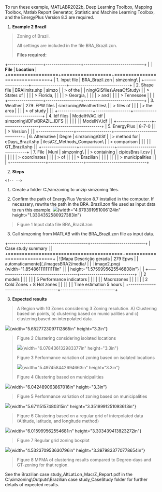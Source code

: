 To run these example, MATLABR2022b, Deep Learning Toolbox, Mapping
Toolbox, Matlab Report Generator, Statistic and Machine Learning
Toolbox, and the EnergyPlus Version 8.3 are required.

1.  **Example 2 Brazil**

> Zoning of Brazil.
>
> All settings are included in the file BRA_Brazil.zon.
>
> **Files required:**

+------------------+------------------+-------------------------------+
|                  | **File**         | **Location**                  |
+==================+==================+===============================+
| 1.  Input file   | BRA_Brazil.zon   | simzoning\\                   |
+------------------+------------------+-------------------------------+
| 2.  Shape file   | BRAlimits.shp    | simzo                         |
|     > of the     |                  | ning\\GISfiles\\AreaOfStudy\\ |
|     > States of  |                  |                               |
|     > Florida,   |                  |                               |
|     > Georgia,   |                  |                               |
|     > and        |                  |                               |
|     > Tennessee  |                  |                               |
+------------------+------------------+-------------------------------+
| 3.  Weather      | 279 .EPW files   | simzoning\\Weatherfiles\\     |
|     > files of   |                  |                               |
|     > the area   |                  |                               |
|     > of study   |                  |                               |
+------------------+------------------+-------------------------------+
| 4.  Idf files    | ModelHVAC.idf    | simzoning\\IDFs\\BRAZIL_IDFS  |
|                  |                  |                               |
|                  | ModelNV.idf      |                               |
+------------------+------------------+-------------------------------+
| 5.  EnergyPlus   | 8-7-0            |                               |
|     > Version    |                  |                               |
+------------------+------------------+-------------------------------+
| 6.  Alternative  | Degre            | simzoning\\GISf               |
|     > method for | eDays_Brazil.shp | iles\\CZ_Methods_Comparison\\ |
|     > comparison |                  |                               |
|                  | GT_Brazil.shp    |                               |
+------------------+------------------+-------------------------------+
| 7.  File         | Muni             | simzoning\\                   |
|     > containing | cipiosBrasil.csv |                               |
|                  |                  |                               |
|    > coordinates |                  |                               |
|     > of         |                  |                               |
|     > Brazilian  |                  |                               |
|                  |                  |                               |
| > municipalities |                  |                               |
+------------------+------------------+-------------------------------+

2.  **Steps**

```{=html}
<!-- -->
```
1.  Create a folder C:/simzoning to unzip simzoning files.

2.  Confirm the path of EnergyPlus Version 8.7 installed in the
    computer. If necessary, rewrite the path in the BRA_Brazil.zon file
    used as input data to run this example.
    ![](./imagesBRA2/media/image1.png){width="4.679391951006124in"
    height="1.3304352580927383in"}

> Figure 1 Input data file BRA_Brazil.zon

3.  Call simzoning from MATLAB with the BRA_Brazil.zon file as input
    data.

+-----------------------------------------+----------------------------+
| Case study summary                      |                            |
+=========================================+============================+
| ![Mapa Descrição gerada                 | 279 Epws                   |
| automaticamente](./imagesBRA2/media/    |                            |
| image2.png){width="1.854861111111111in" |                            |
| height="1.5759995625546808in"}          |                            |
+-----------------------------------------+----------------------------+
|                                         | 2 models                   |
|                                         |                            |
|                                         | 5 Performance indicators   |
|                                         |                            |
|                                         | Macrozones                 |
|                                         |                            |
|                                         | 2 Cold Zones + 8 Hot zones |
|                                         |                            |
|                                         | Time estimation 5 hours    |
+-----------------------------------------+----------------------------+

3.  **Expected results**

> A Region with 10 Zones considering 3 Zoning resolution. A) Clustering
> based on points, b) clustering based on municipalities and c)
> clustering based on interpolated data.

![](./imagesBRA2/media/image3.png){width="5.6527723097112865in"
height="3.3in"}

> Figure 2 Clustering considering isolated locations
>
> ![](./imagesBRA2/media/image4.png){width="6.078436132983377in"
> height="3.3in"}
>
> Figure 3 Performance variation of zoning based on isolated locations
>
> ![](./imagesBRA2/media/image5.png){width="5.497458442694663in"
> height="3.3in"}
>
> Figure 4 Clustering based on municipalities

![](./imagesBRA2/media/image6.png){width="6.042489063867016in"
height="3.3in"}

> Figure 5 Performance variation of zoning based on municipalities

![](./imagesBRA2/media/image7.png){width="5.67115157480315in"
height="3.3519991251093613in"}

> Figure 6 Clustering based on a regular grid of interpolated data
> (Altitude, latitude, and longitude method)

![](./imagesBRA2/media/image8.png){width="6.015999562554681in"
height="3.303439413823272in"}

> Figure 7 Regular grid zoning boxplot

![](./imagesBRA2/media/image9.png){width="4.532370953630796in"
height="3.3979833770778654in"}

> Figure 8 MPMA of clustering results compared to Degree-days and
> GT-zoning for that region.

See the Brazilian case study_AltLatLon_MacrZ_Report.pdf in the
C:\\simzoning\\Outputs\\Brazilian case study_CaseStudy folder for
further details of expected results.
